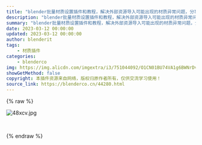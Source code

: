 ```yaml
---
title: "blender批量材质设置插件和教程，解决外部资源导入可能出现的材质异常问题，分享白嫖"
description: "blender批量材质设置插件和教程，解决外部资源导入可能出现的材质异常问题，分享白嫖"
summary: "blender批量材质设置插件和教程，解决外部资源导入可能出现的材质异常问题，分享白嫖"
date: 2023-03-12 00:00:00
updated: 2023-03-12 00:00:00
author: blenderit
tags: 
    - 材质插件
categories:
    - blenderco
img: https://img.alicdn.com/imgextra/i3/751044092/O1CN01BU74VA1g6BWNrDvvQ_!!751044092.jpg
showGetMethod: false
copyright: 本插件资源来自网络，版权归原作者所有，仅供交流学习使用！
source_link: https://blenderco.cn/44280.html
---
```


{% raw %}
<p><img src="https://img.alicdn.com/imgextra/i3/751044092/O1CN01BU74VA1g6BWNrDvvQ_!!751044092.jpg" alt="48xcv.jpg "></p><p> </p>
<div style="display: none">blenderco</div>
{% endraw %}